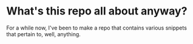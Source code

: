 # What's this repo all about anyway?

For a while now, I've been to make a repo that contains various snippets that pertain to, well, anything.
